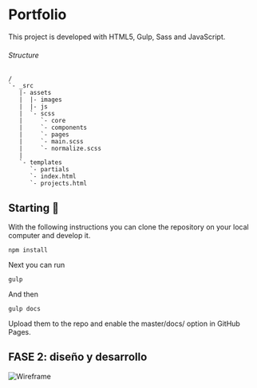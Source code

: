 
# Portfolio

This project is developed with HTML5, Gulp, Sass and JavaScript.

###### Structure

```
/
`- _src
   |- assets
   |  |- images
   |  |- js
   |  `- scss
   |     `- core
   |     `- components
   |     `- pages
   |     `- main.scss
   |     `- normalize.scss
   |
   `- templates
      `- partials
      `- index.html
      `- projects.html

```

      
## Starting 🚀

With the following instructions you can clone the repository on your local computer and develop it.

```npm install```

Next you can run


```gulp```

And then

```gulp docs```

 Upload them to the repo and enable the master/docs/ option in GitHub Pages.

## FASE 2: diseño y desarrollo  

![Wireframe](/_src/images/wireframe.jpg)
